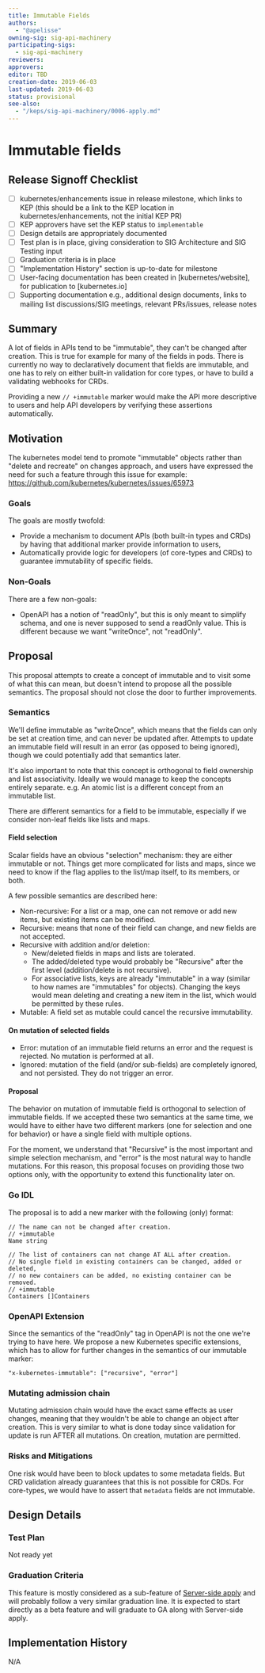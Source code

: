 ```yaml
---
title: Immutable Fields
authors:
  - "@apelisse"
owning-sig: sig-api-machinery
participating-sigs:
  - sig-api-machinery
reviewers:
approvers:
editor: TBD
creation-date: 2019-06-03
last-updated: 2019-06-03
status: provisional
see-also:
  - "/keps/sig-api-machinery/0006-apply.md"
---
```


# Immutable fields

## Release Signoff Checklist

- [ ] kubernetes/enhancements issue in release milestone, which links to KEP (this should be a link to the KEP location in kubernetes/enhancements, not the initial KEP PR)
- [ ] KEP approvers have set the KEP status to `implementable`
- [ ] Design details are appropriately documented
- [ ] Test plan is in place, giving consideration to SIG Architecture and SIG Testing input
- [ ] Graduation criteria is in place
- [ ] "Implementation History" section is up-to-date for milestone
- [ ] User-facing documentation has been created in [kubernetes/website], for publication to [kubernetes.io]
- [ ] Supporting documentation e.g., additional design documents, links to mailing list discussions/SIG meetings, relevant PRs/issues, release notes

## Summary

A lot of fields in APIs tend to be "immutable", they can't be changed after
creation. This is true for example for many of the fields in pods. There is
currently no way to declaratively document that fields are immutable, and one
has to rely on either built-in validation for core types, or have to build a
validating webhooks for CRDs.

Providing a new `// +immutable` marker would make the API more descriptive to
users and help API developers by verifying these assertions automatically.

## Motivation

The kubernetes model tend to promote "immutable" objects rather than "delete and
recreate" on changes approach, and users have expressed the need for such a
feature through this issue for example:
https://github.com/kubernetes/kubernetes/issues/65973

### Goals

The goals are mostly twofold:
- Provide a mechanism to document APIs (both built-in types and CRDs) by having
  that additional marker provide information to users,
- Automatically provide logic for developers (of core-types and CRDs) to
  guarantee immutability of specific fields.

### Non-Goals

There are a few non-goals:
- OpenAPI has a notion of "readOnly", but this is only meant to simplify schema,
  and one is never supposed to send a readOnly value. This is different because
  we want "writeOnce", not "readOnly".

## Proposal

This proposal attempts to create a concept of immutable and to visit some of
what this can mean, but doesn't intend to propose all the possible
semantics. The proposal should not close the door to further improvements.

### Semantics

We'll define immutable as "writeOnce", which means that the fields can only be
set at creation time, and can never be updated after. Attempts to update an
immutable field will result in an error (as opposed to being ignored), though we
could potentially add that semantics later.

It's also important to note that this concept is orthogonal to field ownership
and list associativity. Ideally we would manage to keep the concepts entirely
separate. e.g. An atomic list is a different concept from an immutable list.

There are different semantics for a field to be immutable, especially if we
consider non-leaf fields like lists and maps.

#### Field selection

Scalar fields have an obvious "selection" mechanism: they are either immutable
or not. Things get more complicated for lists and maps, since we need to know if
the flag applies to the list/map itself, to its members, or both.

A few possible semantics are described here:

- Non-recursive: For a list or a map, one can not remove or add new items, but
  existing items can be modified.
- Recursive: means that none of their field can change, and new fields are not
  accepted.
- Recursive with addition and/or deletion:
  - New/deleted fields in maps and lists are tolerated.
  - The added/deleted type would probably be "Recursive" after the first level
    (addition/delete is not recursive).
  - For associative lists, keys are already "immutable" in a way (similar to how
    names are "immutables" for objects). Changing the keys would mean deleting
    and creating a new item in the list, which would be permitted by these
    rules.
- Mutable: A field set as mutable could cancel the recursive immutability.

#### On mutation of selected fields

- Error: mutation of an immutable field returns an error and the request is
  rejected. No mutation is performed at all.
- Ignored: mutation of the field (and/or sub-fields) are completely ignored, and
  not persisted. They do not trigger an error.

#### Proposal

The behavior on mutation of immutable field is orthogonal to selection of
immutable fields. If we accepted these two semantics at the same time, we would
have to either have two different markers (one for selection and one for
behavior) or have a single field with multiple options.

For the moment, we understand that "Recursive" is the most important and simple
selection mechanism, and "error" is the most natural way to handle
mutations. For this reason, this proposal focuses on providing those two options
only, with the opportunity to extend this functionality later on.

### Go IDL

The proposal is to add a new marker with the following (only) format:

```
// The name can not be changed after creation.
// +immutable
Name string

// The list of containers can not change AT ALL after creation.
// No single field in existing containers can be changed, added or deleted,
// no new containers can be added, no existing container can be removed.
// +immutable
Containers []Containers
```

### OpenAPI Extension

Since the semantics of the "readOnly" tag in OpenAPI is not the one we're trying
to have here.  We propose a new Kubernetes specific extensions, which has to
allow for further changes in the semantics of our immutable marker:
```
"x-kubernetes-immutable": ["recursive", "error"]
```

### Mutating admission chain
Mutating admission chain would have the exact same effects as user changes,
meaning that they wouldn't be able to change an object after creation. This is
very similar to what is done today since validation for update is run AFTER all
mutations. On creation, mutation are permitted.

### Risks and Mitigations

One risk would have been to block updates to some metadata fields. But CRD
validation already guarantees that this is not possible for CRDs.  For
core-types, we would have to assert that `metadata` fields are not immutable.

## Design Details

### Test Plan

Not ready yet

### Graduation Criteria

This feature is mostly considered as a sub-feature of [Server-side
apply](https://github.com/kubernetes/enhancement/pull/555) and will probably
follow a very similar graduation line. It is expected to start directly as a
beta feature and will graduate to GA along with Server-side apply.

## Implementation History

N/A

